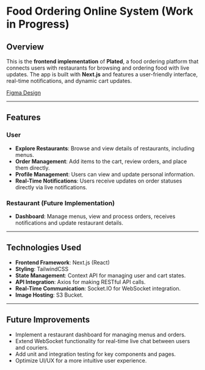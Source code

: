 # Food Ordering Online System (Work in Progress)

## Overview

This is the **frontend implementation** of **Plated**, a food ordering platform that connects users with restaurants for browsing and ordering food with live updates. The app is built with **Next.js** and features a user-friendly interface, real-time notifications, and dynamic cart updates.

[Figma Design](https://www.figma.com/proto/eGNq2Xx8ZPKMoEEAZwV9rZ/Plated---Bojana?node-id=1534-1481&p=f&t=F5RrhT0sZiHNQwnr-9&scaling=scale-down&content-scaling=fixed&page-id=0%3A1&starting-point-node-id=1534%3A1481&show-proto-sidebar=1)

---

## Features

### User
- **Explore Restaurants**: Browse and view details of restaurants, including menus.
- **Order Management**: Add items to the cart, review orders, and place them directly.
- **Profile Management**: Users can view and update personal information.
- **Real-Time Notifications**: Users receive updates on order statuses directly via live notifications.

### Restaurant (Future Implementation)
- **Dashboard**: Manage menus, view and process orders, receives notifications and update restaurant details.

---

## Technologies Used

- **Frontend Framework**: Next.js (React)
- **Styling**: TailwindCSS
- **State Management**: Context API for managing user and cart states.
- **API Integration**: Axios for making RESTful API calls.
- **Real-Time Communication**: Socket.IO for WebSocket integration.
- **Image Hosting**: S3 Bucket.

---

## Future Improvements

- Implement a restaurant dashboard for managing menus and orders.
- Extend WebSocket functionality for real-time live chat between users and couriers.
- Add unit and integration testing for key components and pages.
- Optimize UI/UX for a more intuitive user experience.
